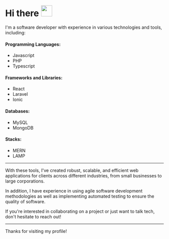 
<h1> Hi there <img src="https://media.giphy.com/media/hvRJCLFzcasrR4ia7z/giphy.gif" width="35"> </h1>

<p> I'm a software developer with experience in various technologies and tools, including: </p>

<h4>Programming Languages:</h4>

<ul>
  <li>Javascript</li>
  <li>PHP</li>
  <li>Typescript</li>  
</ul>

<h4>Frameworks and Libraries:</h4>

<ul>
  <li>React</li>
  <li>Laravel</li>
  <li>Ionic</li>
</ul>

<h4>Databases:</h4>

<ul>
  <li>MySQL</li>
  <li>MongoDB</li>
</ul>

<h4>Stacks:</h4>

<ul>
  <li>MERN</li>
  <li>LAMP</li>
</ul>

<hr>

<p>
  With these tools, I've created robust, scalable, and efficient web applications for clients across different industries, from small businesses to large corporations.
</p>

<p>
  In addition, I have experience in using agile software development methodologies as well as implementing automated testing to ensure the quality of software.
</p>

<p>
  If you're interested in collaborating on a project or just want to talk tech, don't hesitate to reach out!
</p>

<hr>

<p> Thanks for visiting my profile! </p>
